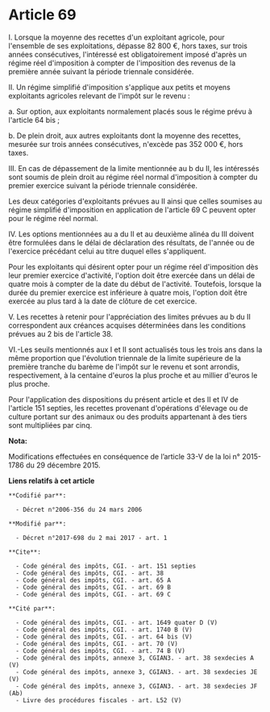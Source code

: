 # Article 69

I. Lorsque la moyenne des recettes d'un exploitant agricole, pour l'ensemble de ses exploitations, dépasse 82 800 €, hors
taxes, sur trois années consécutives, l'intéressé est obligatoirement imposé d'après un régime réel d'imposition à compter de
l'imposition des revenus de la première année suivant la période triennale considérée.

II. Un régime simplifié d'imposition s'applique aux petits et moyens exploitants agricoles relevant de l'impôt sur le
revenu :

a. Sur option, aux exploitants normalement placés sous le régime prévu à l'article 64 bis ;

b. De plein droit, aux autres exploitants dont la moyenne des recettes, mesurée sur trois années consécutives, n'excède pas
352 000 €, hors taxes.

III. En cas de dépassement de la limite mentionnée au b du II, les intéressés sont soumis de plein droit au régime réel
normal d'imposition à compter du premier exercice suivant la période triennale considérée.

Les deux catégories d'exploitants prévues au II ainsi que celles soumises au régime simplifié d'imposition en application de
l'article 69 C peuvent opter pour le régime réel normal.

IV. Les options mentionnées au a du II et au deuxième alinéa du III doivent être formulées dans le délai de déclaration des
résultats, de l'année ou de l'exercice précédant celui au titre duquel elles s'appliquent.

Pour les exploitants qui désirent opter pour un régime réel d'imposition dès leur premier exercice d'activité, l'option doit
être exercée dans un délai de quatre mois à compter de la date du début de l'activité. Toutefois, lorsque la durée du premier
exercice est inférieure à quatre mois, l'option doit être exercée au plus tard à la date de clôture de cet exercice.

V. Les recettes à retenir pour l'appréciation des limites prévues au b du II correspondent aux créances acquises déterminées
dans les conditions prévues au 2 bis de l'article 38.

VI.-Les seuils mentionnés aux I et II sont actualisés tous les trois ans dans la même proportion que l'évolution triennale de
la limite supérieure de la première tranche du barème de l'impôt sur le revenu et sont arrondis, respectivement, à la
centaine d'euros la plus proche et au millier d'euros le plus proche.

Pour l'application des dispositions du présent article et des II et IV de l'article 151 septies, les recettes provenant
d'opérations d'élevage ou de culture portant sur des animaux ou des produits appartenant à des tiers sont multipliées par
cinq.

**Nota:**

Modifications effectuées en conséquence de l’article 33-V de la loi n° 2015-1786 du 29 décembre 2015.

**Liens relatifs à cet article**

	**Codifié par**:

	  - Décret n°2006-356 du 24 mars 2006

	**Modifié par**:

	  - Décret n°2017-698 du 2 mai 2017 - art. 1

	**Cite**:

	  - Code général des impôts, CGI. - art. 151 septies
	  - Code général des impôts, CGI. - art. 38
	  - Code général des impôts, CGI. - art. 65 A
	  - Code général des impôts, CGI. - art. 69 B
	  - Code général des impôts, CGI. - art. 69 C

	**Cité par**:

	  - Code général des impôts, CGI. - art. 1649 quater D (V)
	  - Code général des impôts, CGI. - art. 1740 B (V)
	  - Code général des impôts, CGI. - art. 64 bis (V)
	  - Code général des impôts, CGI. - art. 70 (V)
	  - Code général des impôts, CGI. - art. 74 B (V)
	  - Code général des impôts, annexe 3, CGIAN3. - art. 38 sexdecies A (V)
	  - Code général des impôts, annexe 3, CGIAN3. - art. 38 sexdecies JE (V)
	  - Code général des impôts, annexe 3, CGIAN3. - art. 38 sexdecies JF (Ab)
	  - Livre des procédures fiscales - art. L52 (V)
